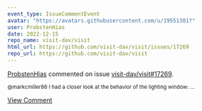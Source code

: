 ```yaml
---
event_type: IssueCommentEvent
avatar: "https://avatars.githubusercontent.com/u/19551301?"
user: ProbstenHias
date: 2022-12-15
repo_name: visit-dav/visit
html_url: https://github.com/visit-dav/visit/issues/17269
repo_url: https://github.com/visit-dav/visit
---
```


<a href='https://github.com/ProbstenHias' target='_blank'>ProbstenHias</a> commented on issue <a href='https://github.com/visit-dav/visit/issues/17269' target='_blank'>visit-dav/visit#17269</a>.

<small>@markcmiller86 I had a closer look at the behavior of the lighting window:...</small>

<a href='https://github.com/visit-dav/visit/issues/17269' target='_blank'>View Comment</a>